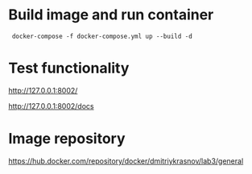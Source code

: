 # Build image and run container
```
 docker-compose -f docker-compose.yml up --build -d
```

# Test functionality

http://127.0.0.1:8002/

http://127.0.0.1:8002/docs


# Image repository

https://hub.docker.com/repository/docker/dmitriykrasnov/lab3/general